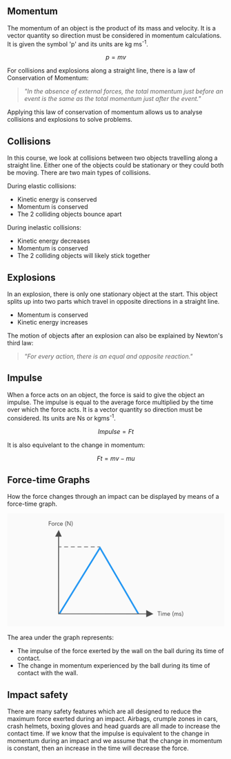 ## Momentum
The momentum of an object is the product of its mass and velocity. It is a vector quantity so direction must be considered in momentum calculations. It is given the symbol 'p' and its units are kg ms<sup>-1</sup>.

$$p = mv$$

For collisions and explosions along a straight line, there is a law of Conservation of Momentum:

> *"In the absence of external forces, the total momentum just before an event is the same as the total momentum just after the event."*

Applying this law of conservation of momentum allows us to analyse collisions and explosions to solve problems. <!--We can also look at the energy involved to determine whether the collision or explosion was elastic or inelastic.-->

## Collisions
In this course, we look at collisions between two objects travelling along a straight line. Either one of the objects could be stationary or they could both be moving. There are two main types of collisions.

During elastic collisions:
- Kinetic energy is conserved
- Momentum is conserved
- The 2 colliding objects bounce apart

During inelastic collisions:
- Kinetic energy decreases
- Momentum is conserved
- The 2 colliding objects will likely stick together

## Explosions
In an explosion, there is only one stationary object at the start. This object splits up into two parts which travel in opposite directions in a straight line.

- Momentum is conserved
- Kinetic energy increases

The motion of objects after an explosion can also be explained by Newton's third law:

> *"For every action, there is an equal and opposite reaction."*

## Impulse
When a force acts on an object, the force is said to give the object an impulse. The impulse is equal to the average force multiplied by the time over which the force acts. It is a vector quantity so direction must be considered. Its units are Ns or kgms<sup>-1</sup>.

$$Impulse = Ft$$

It is also equivelant to the change in momentum:

$$Ft = mv - mu$$

## Force-time Graphs
How the force changes through an impact can be displayed by means of a force-time graph.

![Force-time graph](force-time_graph.svg)

The area under the graph represents:
- The impulse of the force exerted by the wall on the ball during its time of contact.
- The change in momentum experienced by the ball during its time of contact with the wall.

## Impact safety
There are many safety features which are all designed to reduce the maximum force exerted during an impact. Airbags, crumple zones in cars, crash helmets, boxing gloves and head guards are all made to increase the contact time. If we know that the impulse is equivalent to the change in momentum during an impact and we assume that the change in momentum is constant, then an increase in the time will decrease the force.
